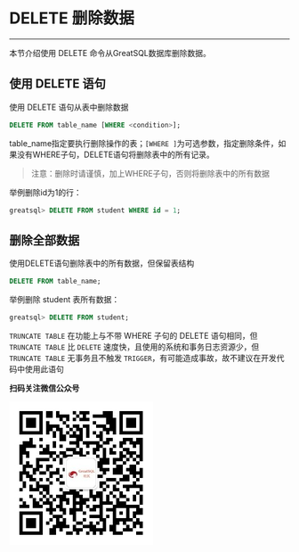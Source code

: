 # DELETE 删除数据
---

本节介绍使用 DELETE 命令从GreatSQL数据库删除数据。

## 使用 DELETE 语句

使用 DELETE 语句从表中删除数据
```sql
DELETE FROM table_name [WHERE <condition>];
```
table_name指定要执行删除操作的表；`[WHERE ]`为可选参数，指定删除条件，如果没有WHERE子句，DELETE语句将删除表中的所有记录。
> 注意：删除时请谨慎，加上WHERE子句，否则将删除表中的所有数据

举例删除id为1的行：
```sql
greatsql> DELETE FROM student WHERE id = 1;
```
## 删除全部数据
使用DELETE语句删除表中的所有数据，但保留表结构
```sql
DELETE FROM table_name;
```
举例删除 student 表所有数据：
```sql
greatsql> DELETE FROM student;
```

`TRUNCATE TABLE` 在功能上与不带 WHERE 子句的 DELETE 语句相同，但 `TRUNCATE TABLE` 比 `DELETE` 速度快，且使用的系统和事务日志资源少，但 `TRUNCATE TABLE` 无事务且不触发 `TRIGGER`，有可能造成事故，故不建议在开发代码中使用此语句


**扫码关注微信公众号**

![greatsql-wx](../greatsql-wx.jpg)
